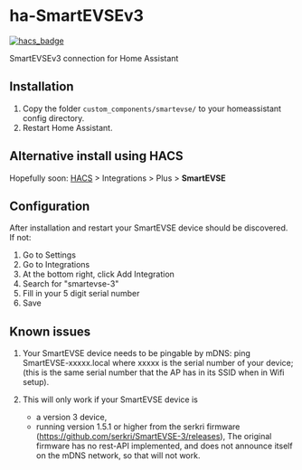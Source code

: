 # ha-SmartEVSEv3

[![hacs_badge](https://img.shields.io/badge/HACS-Default-orange.svg)](https://github.com/hacs/integration)

SmartEVSEv3 connection for Home Assistant

## Installation

1. Copy the folder ```custom_components/smartevse/``` to your homeassistant config directory.
2. Restart Home Assistant.

## Alternative install using HACS

Hopefully soon:
[HACS](https://hacs.xyz/) > Integrations > Plus > **SmartEVSE**

## Configuration
After installation and restart your SmartEVSE device should be discovered.
If not:
1. Go to Settings
2. Go to Integrations
3. At the bottom right, click Add Integration
4. Search for "smartevse-3"
5. Fill in your 5 digit serial number
6. Save

## Known issues
1. Your SmartEVSE device needs to be pingable by mDNS:
		ping SmartEVSE-xxxxx.local where xxxxx is the serial number of your device; 
		(this is the same serial number that the AP has in its SSID when in Wifi setup).

2. This will only work if your SmartEVSE device is 
	- a version 3 device, 
	- running version 1.5.1 or higher from the serkri firmware (https://github.com/serkri/SmartEVSE-3/releases), 
   	The original firmware has no rest-API implemented, and does not announce itself on the mDNS network, so that will not work.
